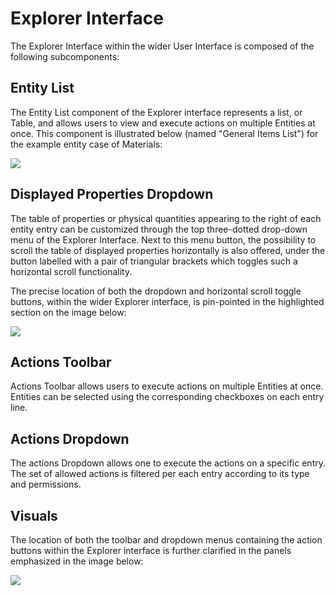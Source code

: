 # Explorer Interface

The Explorer Interface within the wider User Interface is composed of the following subcomponents: 

## Entity List

The  Entity List component of the Explorer interface represents a list, or Table, and allows users to view and execute actions on multiple Entities at once. This component is illustrated below (named "General Items List") for the example entity case of Materials:

<img src="/images/materials-list.png" >

## Displayed Properties Dropdown

The table of properties or physical quantities appearing to the right of each entity entry can be customized through the top three-dotted drop-down menu of the Explorer Interface. Next to this menu button, the possibility to scroll the table of displayed properties horizontally is also offered, under the button labelled with a pair of triangular brackets which toggles such a horizontal scroll functionality.   

The precise location of both the dropdown and horizontal scroll toggle buttons, within the wider Explorer interface, is pin-pointed in the highlighted section on the image below:

<img src="/images/displayed-properties-dropdown.png"/>


## Actions Toolbar

Actions Toolbar allows users to execute actions on multiple Entities at once. Entities can be selected using the corresponding checkboxes on each entry line.

## Actions Dropdown

The actions Dropdown allows one to execute the actions on a specific entry. The set of allowed actions is filtered per each entry according to its type and permissions.

## Visuals

The location of both the toolbar and dropdown menus containing the action buttons within the Explorer interface is further clarified in the panels emphasized in the image below:

<img src="/images/workflow-actions-menus.png"/>



